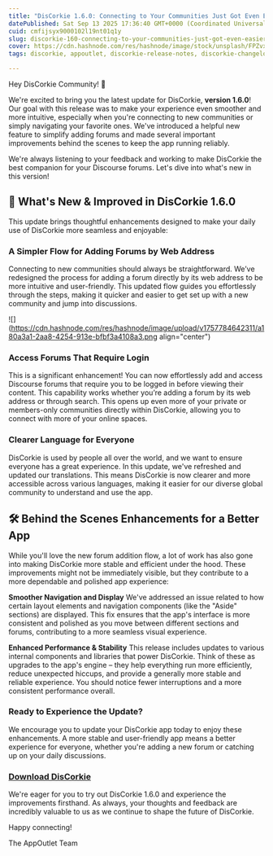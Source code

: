 ```yaml
---
title: "DisCorkie 1.6.0: Connecting to Your Communities Just Got Even Easier!"
datePublished: Sat Sep 13 2025 17:36:40 GMT+0000 (Coordinated Universal Time)
cuid: cmfijsyx9000102l19nt01q1y
slug: discorkie-160-connecting-to-your-communities-just-got-even-easier
cover: https://cdn.hashnode.com/res/hashnode/image/stock/unsplash/FPZvxhGX0uU/upload/0e412347e0ef62d3594d7c392f4bd20d.jpeg
tags: discorkie, appoutlet, discorkie-release-notes, discorkie-changelog

---
```


Hey DisCorkie Community! 👋

We're excited to bring you the latest update for DisCorkie, **version 1.6.0**! Our goal with this release was to make your experience even smoother and more intuitive, especially when you're connecting to new communities or simply navigating your favorite ones. We've introduced a helpful new feature to simplify adding forums and made several important improvements behind the scenes to keep the app running reliably.

We're always listening to your feedback and working to make DisCorkie the best companion for your Discourse forums. Let's dive into what's new in this version!

## 🌟 What's New & Improved in DisCorkie 1.6.0

This update brings thoughtful enhancements designed to make your daily use of DisCorkie more seamless and enjoyable:

### A Simpler Flow for Adding Forums by Web Address

Connecting to new communities should always be straightforward. We’ve redesigned the process for adding a forum directly by its web address to be more intuitive and user-friendly. This updated flow guides you effortlessly through the steps, making it quicker and easier to get set up with a new community and jump into discussions.

![](https://cdn.hashnode.com/res/hashnode/image/upload/v1757784642311/a180a3a1-2aa8-4254-913e-bfbf3a4108a3.png align="center")

### Access Forums That Require Login

This is a significant enhancement! You can now effortlessly add and access Discourse forums that require you to be logged in before viewing their content. This capability works whether you’re adding a forum by its web address or through search. This opens up even more of your private or members-only communities directly within DisCorkie, allowing you to connect with more of your online spaces.

### **Clearer Language for Everyone**

DisCorkie is used by people all over the world, and we want to ensure everyone has a great experience. In this update, we've refreshed and updated our translations. This means DisCorkie is now clearer and more accessible across various languages, making it easier for our diverse global community to understand and use the app.

## 🛠 Behind the Scenes Enhancements for a Better App

While you'll love the new forum addition flow, a lot of work has also gone into making DisCorkie more stable and efficient under the hood. These improvements might not be immediately visible, but they contribute to a more dependable and polished app experience:

**Smoother Navigation and Display** We've addressed an issue related to how certain layout elements and navigation components (like the "Aside" sections) are displayed. This fix ensures that the app's interface is more consistent and polished as you move between different sections and forums, contributing to a more seamless visual experience.

**Enhanced Performance & Stability** This release includes updates to various internal components and libraries that power DisCorkie. Think of these as upgrades to the app's engine – they help everything run more efficiently, reduce unexpected hiccups, and provide a generally more stable and reliable experience. You should notice fewer interruptions and a more consistent performance overall.

### Ready to Experience the Update?

We encourage you to update your DisCorkie app today to enjoy these enhancements. A more stable and user-friendly app means a better experience for everyone, whether you're adding a new forum or catching up on your daily discussions.

### [Download DisCorkie](https://discorkie.appoutlet.dev/download)

We're eager for you to try out DisCorkie 1.6.0 and experience the improvements firsthand. As always, your thoughts and feedback are incredibly valuable to us as we continue to shape the future of DisCorkie.

Happy connecting!

The AppOutlet Team